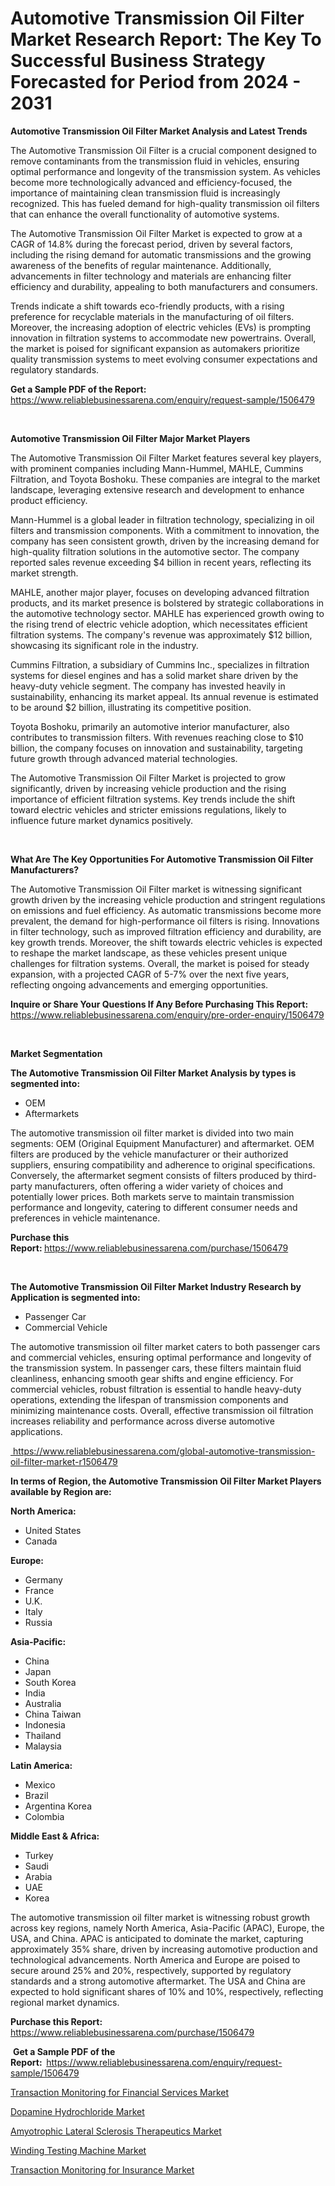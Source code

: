 <p><h1>Automotive Transmission Oil Filter Market Research Report: The Key To Successful Business Strategy Forecasted for Period from 2024 - 2031</h1></p><p><strong>Automotive Transmission Oil Filter Market Analysis and Latest Trends</strong></p>
<p><p>The Automotive Transmission Oil Filter is a crucial component designed to remove contaminants from the transmission fluid in vehicles, ensuring optimal performance and longevity of the transmission system. As vehicles become more technologically advanced and efficiency-focused, the importance of maintaining clean transmission fluid is increasingly recognized. This has fueled demand for high-quality transmission oil filters that can enhance the overall functionality of automotive systems.</p><p>The Automotive Transmission Oil Filter Market is expected to grow at a CAGR of 14.8% during the forecast period, driven by several factors, including the rising demand for automatic transmissions and the growing awareness of the benefits of regular maintenance. Additionally, advancements in filter technology and materials are enhancing filter efficiency and durability, appealing to both manufacturers and consumers. </p><p>Trends indicate a shift towards eco-friendly products, with a rising preference for recyclable materials in the manufacturing of oil filters. Moreover, the increasing adoption of electric vehicles (EVs) is prompting innovation in filtration systems to accommodate new powertrains. Overall, the market is poised for significant expansion as automakers prioritize quality transmission systems to meet evolving consumer expectations and regulatory standards.</p></p>
<p><strong>Get a Sample PDF of the Report:&nbsp;</strong> <a href="https://www.reliablebusinessarena.com/enquiry/request-sample/1506479?utm_campaign=1420&utm_medium=2&utm_source=Github&utm_content=ia&utm_term=07122024&utm_id=automotive-transmission-oil-filter">https://www.reliablebusinessarena.com/enquiry/request-sample/1506479</a></p>
<p>&nbsp;</p>
<p><strong>Automotive Transmission Oil Filter Major Market Players</strong></p>
<p><p>The Automotive Transmission Oil Filter Market features several key players, with prominent companies including Mann-Hummel, MAHLE, Cummins Filtration, and Toyota Boshoku. These companies are integral to the market landscape, leveraging extensive research and development to enhance product efficiency.</p><p>Mann-Hummel is a global leader in filtration technology, specializing in oil filters and transmission components. With a commitment to innovation, the company has seen consistent growth, driven by the increasing demand for high-quality filtration solutions in the automotive sector. The company reported sales revenue exceeding $4 billion in recent years, reflecting its market strength.</p><p>MAHLE, another major player, focuses on developing advanced filtration products, and its market presence is bolstered by strategic collaborations in the automotive technology sector. MAHLE has experienced growth owing to the rising trend of electric vehicle adoption, which necessitates efficient filtration systems. The company's revenue was approximately $12 billion, showcasing its significant role in the industry.</p><p>Cummins Filtration, a subsidiary of Cummins Inc., specializes in filtration systems for diesel engines and has a solid market share driven by the heavy-duty vehicle segment. The company has invested heavily in sustainability, enhancing its market appeal. Its annual revenue is estimated to be around $2 billion, illustrating its competitive position.</p><p>Toyota Boshoku, primarily an automotive interior manufacturer, also contributes to transmission filters. With revenues reaching close to $10 billion, the company focuses on innovation and sustainability, targeting future growth through advanced material technologies.</p><p>The Automotive Transmission Oil Filter Market is projected to grow significantly, driven by increasing vehicle production and the rising importance of efficient filtration systems. Key trends include the shift toward electric vehicles and stricter emissions regulations, likely to influence future market dynamics positively.</p></p>
<p>&nbsp;</p>
<p><strong>What Are The Key Opportunities For Automotive Transmission Oil Filter Manufacturers?</strong></p>
<p><p>The Automotive Transmission Oil Filter market is witnessing significant growth driven by the increasing vehicle production and stringent regulations on emissions and fuel efficiency. As automatic transmissions become more prevalent, the demand for high-performance oil filters is rising. Innovations in filter technology, such as improved filtration efficiency and durability, are key growth trends. Moreover, the shift towards electric vehicles is expected to reshape the market landscape, as these vehicles present unique challenges for filtration systems. Overall, the market is poised for steady expansion, with a projected CAGR of 5-7% over the next five years, reflecting ongoing advancements and emerging opportunities.</p></p>
<p><strong>Inquire or Share Your Questions If Any Before Purchasing This Report:</strong> <a href="https://www.reliablebusinessarena.com/enquiry/pre-order-enquiry/1506479?utm_campaign=1420&utm_medium=2&utm_source=Github&utm_content=ia&utm_term=07122024&utm_id=automotive-transmission-oil-filter">https://www.reliablebusinessarena.com/enquiry/pre-order-enquiry/1506479</a></p>
<p>&nbsp;</p>
<p><strong>Market Segmentation</strong></p>
<p><strong>The Automotive Transmission Oil Filter Market Analysis by types is segmented into:</strong></p>
<p><ul><li>OEM</li><li>Aftermarkets</li></ul></p>
<p><p>The automotive transmission oil filter market is divided into two main segments: OEM (Original Equipment Manufacturer) and aftermarket. OEM filters are produced by the vehicle manufacturer or their authorized suppliers, ensuring compatibility and adherence to original specifications. Conversely, the aftermarket segment consists of filters produced by third-party manufacturers, often offering a wider variety of choices and potentially lower prices. Both markets serve to maintain transmission performance and longevity, catering to different consumer needs and preferences in vehicle maintenance.</p></p>
<p><strong>Purchase this Report:&nbsp;</strong><a href="https://www.reliablebusinessarena.com/purchase/1506479?utm_campaign=1420&utm_medium=2&utm_source=Github&utm_content=ia&utm_term=07122024&utm_id=automotive-transmission-oil-filter">https://www.reliablebusinessarena.com/purchase/1506479</a></p>
<p>&nbsp;</p>
<p><strong>The Automotive Transmission Oil Filter Market Industry Research by Application is segmented into:</strong></p>
<p><ul><li>Passenger Car</li><li>Commercial Vehicle</li></ul></p>
<p><p>The automotive transmission oil filter market caters to both passenger cars and commercial vehicles, ensuring optimal performance and longevity of the transmission system. In passenger cars, these filters maintain fluid cleanliness, enhancing smooth gear shifts and engine efficiency. For commercial vehicles, robust filtration is essential to handle heavy-duty operations, extending the lifespan of transmission components and minimizing maintenance costs. Overall, effective transmission oil filtration increases reliability and performance across diverse automotive applications.</p></p>
<p><a href="https://www.reliablebusinessarena.com/global-automotive-transmission-oil-filter-market-r1506479?utm_campaign=1420&utm_medium=2&utm_source=Github&utm_content=ia&utm_term=07122024&utm_id=automotive-transmission-oil-filter">&nbsp;https://www.reliablebusinessarena.com/global-automotive-transmission-oil-filter-market-r1506479</a></p>
<p><strong>In terms of Region, the Automotive Transmission Oil Filter Market Players available by Region are:</strong></p>
<p>
    <p> <strong> North America: </strong>
        <ul>
            <li>United States</li>
            <li>Canada</li>
        </ul>
        </p> 
    <p> <strong> Europe: </strong>
        <ul>
            <li>Germany</li>
            <li>France</li>
            <li>U.K.</li>
            <li>Italy</li>
            <li>Russia</li>
        </ul>
        </p> 
    <p> <strong> Asia-Pacific: </strong>
        <ul>
            <li>China</li>
            <li>Japan</li>
            <li>South Korea</li>
            <li>India</li>
            <li>Australia</li>
            <li>China Taiwan</li>
            <li>Indonesia</li>
            <li>Thailand</li>
            <li>Malaysia</li>
        </ul>
        </p> 
    <p> <strong> Latin America: </strong>
        <ul>
            <li>Mexico</li>
            <li>Brazil</li>
            <li>Argentina Korea</li>
            <li>Colombia</li>
        </ul>
        </p> 
    <p> <strong> Middle East & Africa: </strong>
        <ul>
            <li>Turkey</li>
            <li>Saudi</li>
            <li>Arabia</li>
            <li>UAE</li>
            <li>Korea</li>
        </ul>
    </p>
    </p>
<p><p>The automotive transmission oil filter market is witnessing robust growth across key regions, namely North America, Asia-Pacific (APAC), Europe, the USA, and China. APAC is anticipated to dominate the market, capturing approximately 35% share, driven by increasing automotive production and technological advancements. North America and Europe are poised to secure around 25% and 20%, respectively, supported by regulatory standards and a strong automotive aftermarket. The USA and China are expected to hold significant shares of 10% and 10%, respectively, reflecting regional market dynamics.</p></p>
<p><strong>Purchase this Report: </strong><a href="https://www.reliablebusinessarena.com/purchase/1506479?utm_campaign=1420&utm_medium=2&utm_source=Github&utm_content=ia&utm_term=07122024&utm_id=automotive-transmission-oil-filter">https://www.reliablebusinessarena.com/purchase/1506479</a></p>
<p>&nbsp;<strong>Get a Sample PDF of the Report:&nbsp;&nbsp;</strong><a href="https://www.reliablebusinessarena.com/enquiry/request-sample/1506479?utm_campaign=1420&utm_medium=2&utm_source=Github&utm_content=ia&utm_term=07122024&utm_id=automotive-transmission-oil-filter">https://www.reliablebusinessarena.com/enquiry/request-sample/1506479</a></p>
<p><strong></strong></p>
<p><p><a href="https://www.linkedin.com/pulse/compreh-proposis-fbaif?utm_campaign=1420&utm_medium=2&utm_source=Github&utm_content=ia&utm_term=07122024&utm_id=automotive-transmission-oil-filter">Transaction Monitoring for Financial Services Market</a></p><p><a href="https://issuu.com/reportprime-2/docs/dopamine-hydrochloride-market-size-2030.pptx?utm_campaign=1420&utm_medium=2&utm_source=Github&utm_content=ia&utm_term=07122024&utm_id=automotive-transmission-oil-filter">Dopamine Hydrochloride Market</a></p><p><a href="https://www.linkedin.com/pulse/amyotrophic-lateral-sclerosis-therapeutics-market-size-growing-r2hie?utm_campaign=1420&utm_medium=2&utm_source=Github&utm_content=ia&utm_term=07122024&utm_id=automotive-transmission-oil-filter">Amyotrophic Lateral Sclerosis Therapeutics Market</a></p><p><a href="https://issuu.com/reportprime-2/docs/winding-testing-machine-market-size-2030.pptx?utm_campaign=1420&utm_medium=2&utm_source=Github&utm_content=ia&utm_term=07122024&utm_id=automotive-transmission-oil-filter">Winding Testing Machine Market</a></p><p><a href="https://www.linkedin.com/pulse/t-insight-dial-ziosf?utm_campaign=1420&utm_medium=2&utm_source=Github&utm_content=ia&utm_term=07122024&utm_id=automotive-transmission-oil-filter">Transaction Monitoring for Insurance Market</a></p></p>